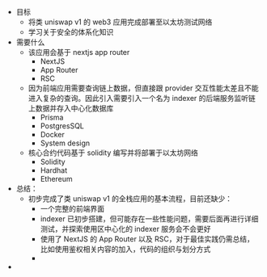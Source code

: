 - 目标
	- 将类 uniswap v1 的 web3 应用完成部署至以太坊测试网络
	- 学习关于安全的体系化知识
- 需要什么
	- 该应用会基于 nextjs app router
		- NextJS
		- App Router
		- RSC
	- 因为前端应用需要查询链上数据，但直接跟 provider 交互性能太差且不能进入复杂的查询。因此引入需要引入一个名为 indexer 的后端服务监听链上数据并存入中心化数据库
		- Prisma
		- PostgresSQL
		- Docker
		- System design
	- 核心合约代码基于 solidity 编写并将部署于以太坊网络
		- Solidity
		- Hardhat
		- Ethereum
- 总结：
	- 初步完成了类 uniswap v1 的全栈应用的基本流程，目前还缺少：
		- 一个完整的前端界面
		- indexer 已初步搭建，但可能存在一些性能问题，需要后面再进行详细测试，并探索使用区中心化的 indexer 服务会不会更好
		- 使用了 NextJS 的 App Router 以及 RSC，对于最佳实践仍需总结，比如使用鉴权相关内容的加入，代码的组织与划分方式
		-
-